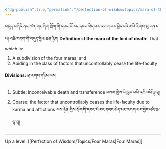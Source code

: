 ```yaml
---
{"dg-publish":true,"permalink":"/perfection-of-wisdom/topics/mara-of-the-lord-of-death/"}
---
```


བདུད་བཞིའི་ནང་ཚན་གང་ཞིག སྲོག་གི་དབང་པོ་རང་དབང་མེད་པར་འགག་པར་བྱེད་པའི་ཆའི་རིགས་སུ་གནས་པ། འཆི་བདག་གི་བདུད་ཀྱི་མཚན་ཉིད། 
**Definition of the mara of the lord of death:** That which is:
1. A subdivision of the four maras; and
2. Abiding in the class of factors that uncontrollably cease the life-faculty

**Divisions:** ཕྲ་རགས་གཉིས་ལས། 
1. Subtle: inconceivable death and transference བསམ་གྱིས་མི་ཁྱབ་པའི་འཆི་འཕོ་ལྟ་བུ།
2. Coarse: the factor that uncontrollably ceases the life-faculty due to karma and afflictions
   ལས་ཉོན་གྱིས་སྲོག་གི་དབང་པོ་རང་དབང་མེད་པར་འགག་པར་བྱེད་པའི་ཆ་ལྟ་བུ།






---
Up a level: [[Perfection of Wisdom/Topics/Four Maras\|Four Maras]]